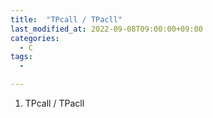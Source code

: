 ```yaml
---
title:  "TPcall / TPacll"
last_modified_at: 2022-09-08T09:00:00+09:00
categories:
  - C
tags: 
  - 

---
```



1. TPcall / TPacll


